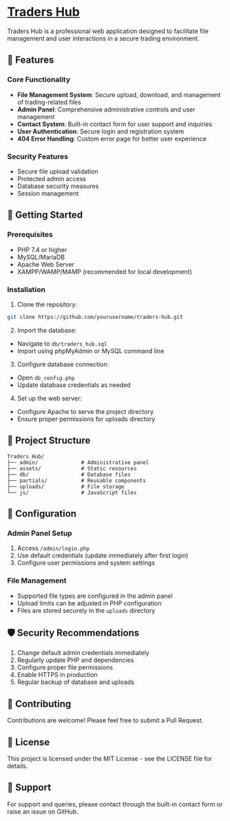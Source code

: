 # [Traders Hub](https://tradershub.infy.uk)

Traders Hub is a professional web application designed to facilitate file management and user interactions in a secure trading environment.

## 🌟 Features

### Core Functionality
- **File Management System**: Secure upload, download, and management of trading-related files
- **Admin Panel**: Comprehensive administrative controls and user management
- **Contact System**: Built-in contact form for user support and inquiries
- **User Authentication**: Secure login and registration system
- **404 Error Handling**: Custom error page for better user experience

### Security Features
- Secure file upload validation
- Protected admin access
- Database security measures
- Session management

## 🚀 Getting Started

### Prerequisites
- PHP 7.4 or higher
- MySQL/MariaDB
- Apache Web Server
- XAMPP/WAMP/MAMP (recommended for local development)

### Installation

1. Clone the repository:
```bash
git clone https://github.com/yourusername/traders-hub.git
```

2. Import the database:
- Navigate to `db/traders_hub.sql`
- Import using phpMyAdmin or MySQL command line

3. Configure database connection:
- Open `db_config.php`
- Update database credentials as needed

4. Set up the web server:
- Configure Apache to serve the project directory
- Ensure proper permissions for uploads directory

## 📁 Project Structure

```
Traders Hub/
├── admin/              # Administrative panel
├── assets/             # Static resources
├── db/                 # Database files
├── partials/           # Reusable components
├── uploads/            # File storage
└── js/                 # JavaScript files
```

## 🔧 Configuration

### Admin Panel Setup
1. Access `/admin/login.php`
2. Use default credentials (update immediately after first login)
3. Configure user permissions and system settings

### File Management
- Supported file types are configured in the admin panel
- Upload limits can be adjusted in PHP configuration
- Files are stored securely in the `uploads` directory

## 🛡️ Security Recommendations

1. Change default admin credentials immediately
2. Regularly update PHP and dependencies
3. Configure proper file permissions
4. Enable HTTPS in production
5. Regular backup of database and uploads

## 🤝 Contributing

Contributions are welcome! Please feel free to submit a Pull Request.

## 📝 License

This project is licensed under the MIT License - see the LICENSE file for details.

## 🔗 Support

For support and queries, please contact through the built-in contact form or raise an issue on GitHub.